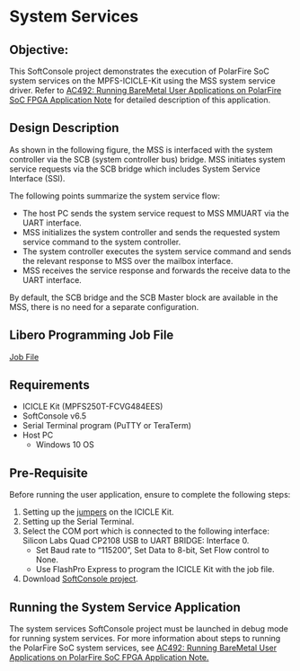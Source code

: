# System Services

## Objective:

This SoftConsole project demonstrates the execution of PolarFire SoC system services on the MPFS-ICICLE-Kit using the MSS system service driver. Refer to [AC492: Running BareMetal User Applications on PolarFire SoC FPGA Application Note](http://www.microsemi.com/index.php?option=com_docman&task=doc_download&gid=1245407) for detailed description of this application. 

## Design Description

As shown in the following figure, the MSS is interfaced with the system controller via the SCB (system controller bus) bridge. MSS initiates system service requests via the SCB bridge which includes System Service Interface (SSI).

The following points summarize the system service flow:

- The host PC sends the system service request to MSS MMUART via the UART interface.
- MSS initializes the system controller and sends the requested system service command to the system controller.
- The system controller executes the system service command and sends the relevant response to MSS over the mailbox interface.
- MSS receives the service response and forwards the receive data to the UART interface.

By default, the SCB bridge and the SCB Master block are available in the MSS, there is no need for a separate configuration.

## Libero Programming Job File

[Job File](https://github.com/polarfire-soc/apps/tree/master/linux_applications/Hardware/Programming_Job_File)

## Requirements

- ICICLE Kit (MPFS250T-FCVG484EES)
- SoftConsole v6.5
- Serial Terminal program (PuTTY or TeraTerm)
- Host PC 
  - Windows 10 OS 

## Pre-Requisite

Before running the user application, ensure to complete the following steps:

1. Setting up the [jumpers](https://github.com/polarfire-soc/polarfire-soc-documentation/blob/master/boards/mpfs-icicle-kit-es/updating-icicle-kit/updating-icicle-kit-design-and-linux.md) on the ICICLE Kit.
2. Setting up the Serial Terminal.
3. Select the COM port which is connected to the following interface: Silicon Labs Quad CP2108 USB to UART BRIDGE: Interface 0. 
   - Set Baud rate to “115200”, Set Data to 8-bit, Set Flow control to None. 
   - Use FlashPro Express to program the ICICLE Kit with the job file. 
4. Download [SoftConsole project](https://bitbucket.microchip.com/projects/FPGA_PFSOC_ES/repos/apps/browse/baremetal_applications/System_Services/softconsole_project.7z?at=refs%2Fheads%2Fdevelop_12_6_deliverables).

## Running the System Service Application

The system services SoftConsole project must be launched in debug mode for running system services. For more information about steps to running the PolarFire SoC system services, see [AC492: Running BareMetal User Applications on PolarFire SoC FPGA Application Note.](http://www.microsemi.com/index.php?option=com_docman&task=doc_download&gid=1245407)



